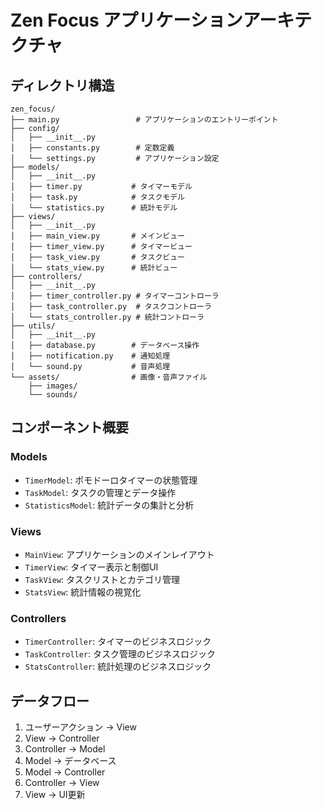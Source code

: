 # Zen Focus アプリケーションアーキテクチャ

## ディレクトリ構造
```
zen_focus/
├── main.py                 # アプリケーションのエントリーポイント
├── config/
│   ├── __init__.py
│   ├── constants.py        # 定数定義
│   └── settings.py         # アプリケーション設定
├── models/
│   ├── __init__.py
│   ├── timer.py           # タイマーモデル
│   ├── task.py            # タスクモデル
│   └── statistics.py      # 統計モデル
├── views/
│   ├── __init__.py
│   ├── main_view.py       # メインビュー
│   ├── timer_view.py      # タイマービュー
│   ├── task_view.py       # タスクビュー
│   └── stats_view.py      # 統計ビュー
├── controllers/
│   ├── __init__.py
│   ├── timer_controller.py # タイマーコントローラ
│   ├── task_controller.py  # タスクコントローラ
│   └── stats_controller.py # 統計コントローラ
├── utils/
│   ├── __init__.py
│   ├── database.py        # データベース操作
│   ├── notification.py    # 通知処理
│   └── sound.py           # 音声処理
└── assets/                # 画像・音声ファイル
    ├── images/
    └── sounds/
```

## コンポーネント概要

### Models
- `TimerModel`: ポモドーロタイマーの状態管理
- `TaskModel`: タスクの管理とデータ操作
- `StatisticsModel`: 統計データの集計と分析

### Views
- `MainView`: アプリケーションのメインレイアウト
- `TimerView`: タイマー表示と制御UI
- `TaskView`: タスクリストとカテゴリ管理
- `StatsView`: 統計情報の視覚化

### Controllers
- `TimerController`: タイマーのビジネスロジック
- `TaskController`: タスク管理のビジネスロジック
- `StatsController`: 統計処理のビジネスロジック

## データフロー
1. ユーザーアクション → View
2. View → Controller
3. Controller → Model
4. Model → データベース
5. Model → Controller
6. Controller → View
7. View → UI更新